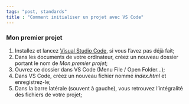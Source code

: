 ```yaml
---
tags: "post, standards"
title : "Comment initialiser un projet avec VS Code"
---
```


### Mon premier projet

1. Installez et lancez [Visual Studio Code](https://code.visualstudio.com/), si vous l’avez pas déjà fait;
2. Dans les documents de votre ordinateur, créez un nouveau dossier portant le nom de *Mon premier projet*;
3. Ouvrez ce dossier dans VS Code (Menu File / Open Folder…);
4. Dans VS Code, créez un nouveau fichier nommé *index.html* et enregistrez-le;
5. Dans la barre latérale (souvent à gauche), vous retrouvez l’intégralité des fichiers de votre projet;